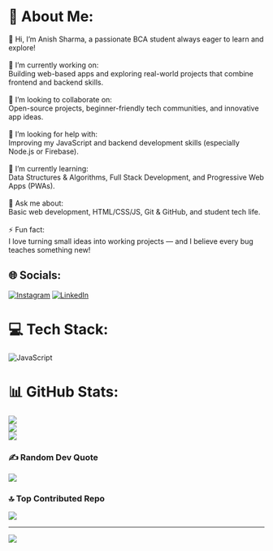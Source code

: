 # 💫 About Me:
👋 Hi, I’m Anish Sharma, a passionate BCA student always eager to learn and explore!<br><br>👯 I’m currently working on:<br>Building web-based apps and exploring real-world projects that combine frontend and backend skills.<br><br>🤝 I’m looking to collaborate on:<br>Open-source projects, beginner-friendly tech communities, and innovative app ideas.<br><br>🤝 I’m looking for help with:<br>Improving my JavaScript and backend development skills (especially Node.js or Firebase).<br><br>🌱 I’m currently learning:<br>Data Structures & Algorithms, Full Stack Development, and Progressive Web Apps (PWAs).<br><br>💬 Ask me about:<br>Basic web development, HTML/CSS/JS, Git & GitHub, and student tech life.<br><br>⚡ Fun fact:<br>I love turning small ideas into working projects — and I believe every bug teaches something new!


## 🌐 Socials:
[![Instagram](https://img.shields.io/badge/Instagram-%23E4405F.svg?logo=Instagram&logoColor=white)](https://instagram.com/me.manish23) [![LinkedIn](https://img.shields.io/badge/LinkedIn-%230077B5.svg?logo=linkedin&logoColor=white)](https://linkedin.com/in/https://www.linkedin.com/in/anish-sharma-61a2b7372/) 

# 💻 Tech Stack:
![JavaScript](https://img.shields.io/badge/javascript-%23323330.svg?style=for-the-badge&logo=javascript&logoColor=%23F7DF1E)
# 📊 GitHub Stats:
![](https://github-readme-stats.vercel.app/api?username=anishsharma23&theme=dark&hide_border=false&include_all_commits=false&count_private=false)<br/>
![](https://nirzak-streak-stats.vercel.app/?user=anishsharma23&theme=dark&hide_border=false)<br/>
![](https://github-readme-stats.vercel.app/api/top-langs/?username=anishsharma23&theme=dark&hide_border=false&include_all_commits=false&count_private=false&layout=compact)

### ✍️ Random Dev Quote
![](https://quotes-github-readme.vercel.app/api?type=horizontal&theme=tokyonight)

### 🔝 Top Contributed Repo
![](https://github-contributor-stats.vercel.app/api?username=anishsharma23&limit=5&theme=dark&combine_all_yearly_contributions=true)

---
[![](https://visitcount.itsvg.in/api?id=anishsharma23&icon=0&color=0)](https://visitcount.itsvg.in)

<!-- Proudly created with GPRM ( https://gprm.itsvg.in ) -->
